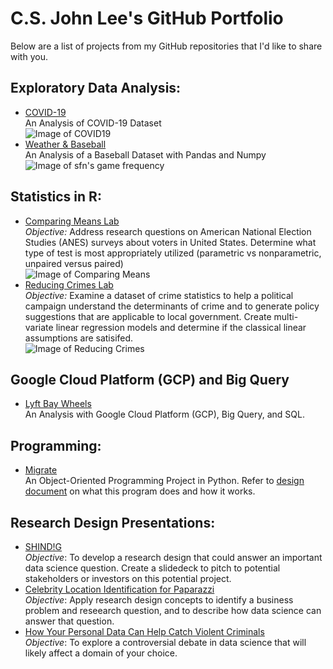 # C.S. John Lee's GitHub Portfolio

Below are a list of projects from my GitHub repositories that I'd like to share with you.

## Exploratory Data Analysis: 
- [COVID-19](https://github.com/CSJohnLee/COVID19_Project)  
  An Analysis of COVID-19 Dataset  
  ![Image of COVID19](https://github.com/CSJohnLee/projects_ucb_mids/blob/master/Images/covid19.png?raw=true)  
- [Weather & Baseball](https://github.com/CSJohnLee/projects_ucb_mids/tree/master/Weather_Baseball_Data_Analysis_with_Pandas_and_Numpy)  
  An Analysis of a Baseball Dataset with Pandas and Numpy  
  ![Image of sfn's game frequency](https://github.com/CSJohnLee/projects_ucb_mids/blob/master/Images/weather_baseball.png?raw=true)

## Statistics in R: 
- [Comparing Means Lab](https://github.com/CSJohnLee/projects_ucb_mids/tree/master/comparing_means_lab)  
   *Objective:* Address research questions on American National Election Studies (ANES) surveys about voters in United States. Determine what type of test is most appropriately utilized (parametric vs nonparametric, unpaired versus paired)  
   ![Image of Comparing Means](https://github.com/CSJohnLee/projects_ucb_mids/blob/master/Images/comparing_means.PNG?raw=true)  
- [Reducing Crimes Lab](https://github.com/CSJohnLee/projects_ucb_mids/tree/master/reducing_crimes_lab)  
   *Objective:* Examine a dataset of crime statistics to help a political campaign understand the determinants of crime and to generate policy suggestions that are applicable to local government. Create multi-variate linear regression models and determine if the classical linear assumptions are satisifed.   
   ![Image of Reducing Crimes](https://github.com/CSJohnLee/projects_ucb_mids/blob/master/Images/reducing_crime.PNG?raw=true)

## Google Cloud Platform (GCP) and Big Query
- [Lyft Bay Wheels](https://github.com/CSJohnLee/projects_ucb_mids/tree/master/lyft_bay_wheels_data_analysis)  
  An Analysis with Google Cloud Platform (GCP), Big Query, and SQL.

## Programming:
- [Migrate](https://github.com/CSJohnLee/projects_ucb_mids/tree/master/Migrate_An_OOP_Project)  
  An Object-Oriented Programming Project in Python. Refer to [design document](https://github.com/CSJohnLee/projects_ucb_mids/blob/master/Migrate_An_OOP_Project/Design_Doc_CSJL_Final.pdf) on what this program does and how it works. 

## Research Design Presentations:
- [SHIND!G](https://github.com/CSJohnLee/projects_ucb_mids/blob/master/Research_Design_Presentations/SHIND!G.pptx)    
   *Objective*: To develop a research design that could answer an important data science question. Create a slidedeck to pitch to potential stakeholders or investors on this potential project.
- [Celebrity Location Identification for Paparazzi](https://github.com/CSJohnLee/projects_ucb_mids/blob/master/Research_Design_Presentations/Celebrity_Location_Identification_for_Paparazzi.pptx)   
   *Objective*: Apply research design concepts to identify a business problem and reseearch question, and to describe how data science can answer that question.
- [How Your Personal Data Can Help Catch Violent Criminals](https://github.com/CSJohnLee/projects_ucb_mids/blob/master/Research_Design_Presentations/How_Your_Personal_Data_Can_Help_Catch_Violent_Criminals.pptx)  
   *Objective*: To explore a controversial debate in data science that will likely affect a domain of your choice. 





















